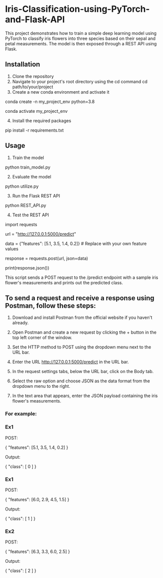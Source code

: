 # Iris-Classification-using-PyTorch-and-Flask-API

This project demonstrates how to train a simple deep learning model using PyTorch to classify iris flowers into three species based on their sepal and petal measurements. The model is then exposed through a REST API using Flask.

## Installation
1. Clone the repository
2. Navigate to your project's root directory using the cd command cd path/to/your/project
3. Create a new conda environment and activate it

conda create -n my_project_env python=3.8

conda activate my_project_env

4. Install the required packages

pip install -r requirements.txt

## Usage

1. Train the model

python train_model.py

2. Evaluate the model

python utilize.py

3. Run the Flask REST API

python REST_API.py

4. Test the REST API

import requests

url = "http://127.0.0.1:5000/predict"

data = {"features": [5.1, 3.5, 1.4, 0.2]}  # Replace with your own feature values

response = requests.post(url, json=data)

print(response.json())


This script sends a POST request to the /predict endpoint with a sample iris flower's measurements and prints out the predicted class.

## To send a request and receive a response using Postman, follow these steps:

1. Download and install Postman from the official website if you haven't already.

2. Open Postman and create a new request by clicking the + button in the top left corner of the window.

3. Set the HTTP method to POST using the dropdown menu next to the URL bar.

4. Enter the URL http://127.0.0.1:5000/predict in the URL bar.

5. In the request settings tabs, below the URL bar, click on the Body tab.

6. Select the raw option and choose JSON as the data format from the dropdown menu to the right.

7. In the text area that appears, enter the JSON payload containing the iris flower's measurements. 

### For example:
### Ex1
POST:

{
  "features": [5.1, 3.5, 1.4, 0.2]
}

Output:

{
  "class": [
    0
  ]
}

### Ex1
POST:

{
  "features": [6.0, 2.9, 4.5, 1.5]
}

Output:

{
  "class": [
    1
  ]
}

### Ex2
POST:

{
  "features": [6.3, 3.3, 6.0, 2.5]
}

Output:

{
  "class": [
    2
  ]
}


